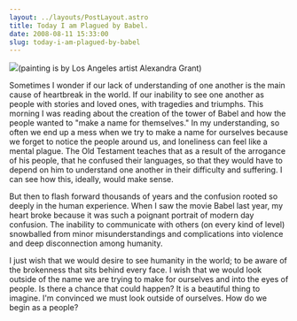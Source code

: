 ```yaml
---
layout: ../layouts/PostLayout.astro
title: Today I am Plagued by Babel.
date: 2008-08-11 15:33:00
slug: today-i-am-plagued-by-babel
---
```


[![](http://alexandragrant.com/sitebuilder/images/Alexandra_Grant_babel2-1358x481.jpg)](http://alexandragrant.com/sitebuilder/images/Alexandra_Grant_babel2-1358x481.jpg)(painting is by Los Angeles artist Alexandra Grant)  
  
Sometimes I wonder if our lack of understanding of one another is the main cause of heartbreak in the world. If our inability to see one another as people with stories and loved ones, with tragedies and triumphs. This morning I was reading about the creation of the tower of Babel and how the people wanted to "make a name for themselves." In my understanding, so often we end up a mess when we try to make a name for ourselves because we forget to notice the people around us, and loneliness can feel like a mental plague. The Old Testament teaches that as a result of the arrogance of his people, that he confused their languages, so that they would have to depend on him to understand one another in their difficulty and suffering. I can see how this, ideally, would make sense.  
  
But then to flash forward thousands of years and the confusion rooted so deeply in the human experience. When I saw the movie Babel last year, my heart broke because it was such a poignant portrait of modern day confusion. The inability to communicate with others (on every kind of level) snowballed from minor misunderstandings and complications into violence and deep disconnection among humanity.  
  
I just wish that we would desire to see humanity in the world; to be aware of the brokenness that sits behind every face. I wish that we would look outside of the name we are trying to make for ourselves and into the eyes of people. Is there a chance that could happen? It is a beautiful thing to imagine. I'm convinced we must look outside of ourselves. How do we begin as a people?